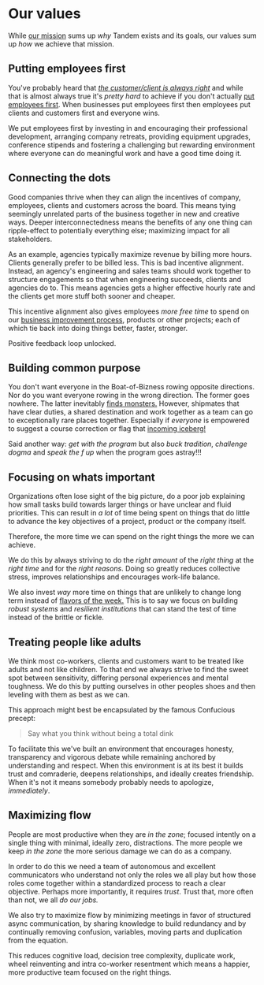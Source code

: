 # Our values

While [our mission](./README.md) sums up _why_ Tandem exists and its goals, our values sum up _how_ we achieve that mission.

## Putting employees first

You've probably heard that [_the customer/client is always right_](https://en.wikipedia.org/wiki/The_customer_is_always_right) and while that is almost always true it's _pretty hard_ to achieve if you don't actually [put employees first](https://www.forbes.com/sites/pavelkrapivin/2018/07/09/sir-richard-bransons-5-billion-reasons-to-make-your-employees-candidates-happy/#3b33e2ef6710). When businesses put employees first then employees put clients and customers first and everyone wins.

We put employees first by investing in and encouraging their professional development, arranging company retreats, providing equipment upgrades, conference stipends and fostering a challenging but rewarding environment where everyone can do meaningful work and have a good time doing it.

## Connecting the dots

Good companies thrive when they can align the incentives of company, employees, clients and customers across the board. This means tying seemingly unrelated parts of the business together in new and creative ways. Deeper interconnectedness means the benefits of any one thing can ripple-effect to potentially everything else; maximizing impact for all stakeholders.

As an example, agencies typically maximize revenue by billing more hours. Clients generally prefer to be billed less. This is bad incentive alignment. Instead, an agency's engineering and sales teams should work together to structure engagements so that when engineering succeeds, clients and agencies do to. This means agencies gets a higher effective hourly rate and the clients get more stuff both sooner and cheaper.

This incentive alignment also gives employees _more free time_ to spend on our [business improvement process](./../guides/improve-tandem.md), products or other projects; each of which tie back into doing things better, faster, stronger.

Positive feedback loop unlocked.

## Building common purpose

You don't want everyone in the Boat-of-Bizness rowing opposite directions. Nor do you want everyone rowing in the wrong direction. The former goes nowhere. The latter inevitably [finds monsters.](https://www.youtube.com/watch?v=3Q2WPneqhhs) However, shipmates that have clear duties, a shared destination and work together as a team can go to exceptionally rare places together. Especially if _everyone_ is empowered to suggest a course correction or flag that [incoming iceberg!](https://youtu.be/kdlZNAXxOVo?t=232)

Said another way: _get with the program_ but also _buck tradition_, _challenge dogma_ and _speak the f up_ when the program goes astray!!!

## Focusing on whats important

Organizations often lose sight of the big picture, do a poor job explaining how small tasks build towards larger things or have unclear and fluid priorities. This can result in _a lot_ of time being spent on things that do little to advance the key objectives of a project, product or the company itself.

Therefore, the more time we can spend on the right things the more we can achieve.

We do this by always striving to do the _right amount_ of the _right thing_ at the _right time_ and for the _right reasons_. Doing so greatly reduces collective stress, improves relationships and encourages work-life balance.

We also invest _way_ more time on things that are unlikely to change long term instead of [flavors of the week.](https://www.youtube.com/watch?v=uAmINmjpQxw) This is to say we focus on building _robust systems_ and _resilient institutions_ that can stand the test of time instead of the brittle or fickle.

## Treating people like adults

We think most co-workers, clients and customers want to be treated like adults and not like children. To that end we always strive to find the sweet spot between sensitivity, differing personal experiences and mental toughness. We do this by putting ourselves in other peoples shoes and then leveling with them as best as we can.

This approach might best be encapsulated by the famous Confucious precept:

> Say what you think without being a total dink

To facilitate this we've built an environment that encourages honesty, transparency and vigorous debate while remaining anchored by understanding and respect. When this environment is at its best it builds trust and comraderie, deepens relationships, and ideally creates friendship. When it's not it means somebody probably needs to apologize, _immediately_.

## Maximizing flow

People are most productive when they are _in the zone_; focused intently on a single thing with minimal, ideally zero, distractions. The more people we keep _in the zone_ the more serious damage we can do as a company.

In order to do this we need a team of autonomous and excellent communicators who understand not only the roles we all play but how those roles come together within a standardized process to reach a clear objective. Perhaps more importantly, it requires _trust_. Trust that, more often than not, we all _do our jobs._

We also try to maximize flow by minimizing meetings in favor of structured async communication, by sharing knowledge to build redundancy and by continually removing confusion, variables, moving parts and duplication from the equation.

This reduces cognitive load, decision tree complexity, duplicate work, wheel reinventing and intra co-worker resentment which means a happier, more productive team focused on the right things.



